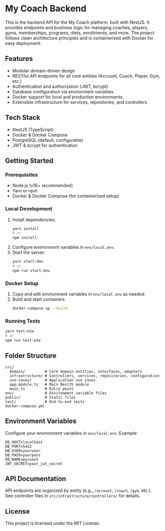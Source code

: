
# My Coach Backend

This is the backend API for the My Coach platform, built with NestJS. It provides endpoints and business logic for managing coaches, players, gyms, memberships, programs, diets, enrollments, and more. The project follows clean architecture principles and is containerized with Docker for easy deployment.

## Features

- Modular domain-driven design
- RESTful API endpoints for all core entities (Account, Coach, Player, Gym, etc.)
- Authentication and authorization (JWT, bcrypt)
- Database configuration via environment variables
- Docker support for local and production environments
- Extensible infrastructure for services, repositories, and controllers

## Tech Stack

- NestJS (TypeScript)
- Docker & Docker Compose
- PostgreSQL (default, configurable)
- JWT & bcrypt for authentication

## Getting Started

### Prerequisites

- Node.js (v16+ recommended)
- Yarn or npm
- Docker & Docker Compose (for containerized setup)

### Local Development

1. Install dependencies:
   ```bash
   yarn install
   # or
   npm install
   ```
2. Configure environment variables in `env/local.env`.
3. Start the server:
   ```bash
   yarn start:dev
   # or
   npm run start:dev
   ```

### Docker Setup

1. Copy and edit environment variables in `env/local.env` as needed.
2. Build and start containers:
   ```bash
   docker-compose up --build
   ```

### Running Tests

```bash
yarn test:e2e
# or
npm run test:e2e
```

## Folder Structure

```
src/
  domain/         # Core domain entities, interfaces, adapters
  infrastructure/ # Controllers, services, repositories, configuration
  use-cases/      # Application use cases
  app.module.ts   # Main NestJS module
  main.ts         # Entry point
env/              # Environment variable files
public/           # Static files
test/             # End-to-end tests
docker-compose.yml
```

## Environment Variables

Configure your environment variables in `env/local.env`. Example:

```
DB_HOST=localhost
DB_PORT=5432
DB_USER=youruser
DB_PASS=yourpass
DB_NAME=mycoach
JWT_SECRET=your_jwt_secret
```

## API Documentation

API endpoints are organized by entity (e.g., `/account`, `/coach`, `/gym`, etc.). See controller files in `src/infrastructure/controllers/` for details.

## License

This project is licensed under the MIT License.
